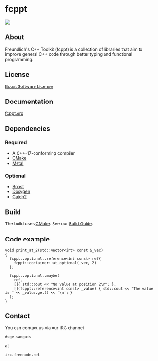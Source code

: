 fcppt
=====

<img src="https://travis-ci.com/freundlich/fcppt.svg?branch=master">

About
-----

Freundlich's C++ Toolkit (fcppt) is a collection of libraries that aim
to improve general C++ code through better typing and functional programming.

License
-------

<a href="https://www.boost.org/users/license.html">Boost Software License</a>

Documentation
-------------

<a href="https://fcppt.org">fcppt.org</a>

Dependencies
------------

### Required
* A C++-17-conforming compiler
* <a href="https://cmake.org/">CMake</a>
* <a href="https://github.com/brunocodutra/metal">Metal</a>

### Optional
* <a href="https://www.boost.org">Boost</a>
* <a href="http://www.doxygen.nl">Doxygen</a>
* <a href="https://github.com/catchorg/Catch2">Catch2</a>

Build
-----

The build uses <a href="https://cmake.org/">CMake</a>.
See our <a href="https://fcppt.org/d3/d36/requirements_download_installation.html#requirements_download_installation_building_and_installation">Build Guide</a>.

Code example
------------
```
void print_at_2(std::vector<int> const &_vec)
{
  fcppt::optional::reference<int const> ref{
    fcppt::container::at_optional(_vec, 2)
  };

  fcppt::optional::maybe(
    ref,
    []{ std::cout << "No value at position 2\n"; },
    [](fcppt::reference<int const> _value) { std::cout << "The value is " << _value.get() << '\n'; }
  );
}
```

Contact
-------

You can contact us via our IRC channel

`#sge-sanguis`

at

`irc.freenode.net`
